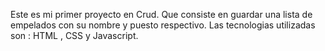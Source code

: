 Este es mi primer proyecto en Crud.
Que consiste en guardar una lista de empelados con su nombre y puesto respectivo.
Las tecnologias utilizadas son : HTML , CSS y Javascript.